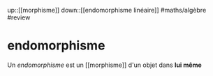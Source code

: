 up::[[morphisme]]
down::[[endomorphisme linéaire]] 
#maths/algèbre #review 
# endomorphisme
Un _endomorphisme_ est un [[morphisme]] d'un objet dans **lui même**

